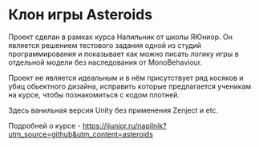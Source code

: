 # Клон игры Asteroids

Проект сделан в рамках курса Напильник от школы ЯЮниор. Он является решением тестового задания одной из студий программирования и показывает как можно писать логику игры в отдельной модели без наследования от MonoBehaviour. 

Проект не является идеальным и в нём присутствует ряд косяков и убиц обьектного дизайна, исправить которые предлагается ученикам на курсе, чтобы познакомиться с кодом плотней. 

Здесь ванильная версия Unity без применения Zenject и etc. 

Подробней о курсе - https://ijunior.ru/napilnik?utm_source=github&utm_content=asteroids
